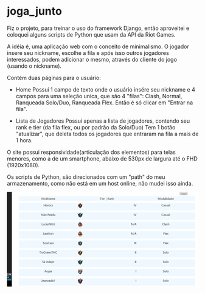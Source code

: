 # joga_junto
Fiz o projeto, para treinar o uso do framework Django, então aproveitei e coloquei alguns scripts de Python
que usam da API da Riot Games.

A idéia é, uma aplicação web com o conceito de minimalismo.
O jogador insere seu nickname, escolhe a fila e após isso outros jogadores interessados, podem adicionar o mesmo,
através do cliente do jogo (usando o nickname).

Contém duas páginas para o usuário:
- Home
  Possui 1 campo de texto onde o usuário insére seu nickname e 4 campos para uma seleção unica, 
  que são 4 "filas": Clash, Normal, Ranqueada Solo/Duo, Ranqueada Flex.
  Então é só clicar em "Entrar na fila".
  
- Lista de Jogadores
  Possui apenas a lista de jogadores, contendo seu rank e tier (da fila flex, ou por padrão da Solo/Duo)
  Tem 1 botão "atualizar", que deleta todos os jogadores que entraram na fila a mais de 1 hora.

O site possui responsividade(articulação dos elementos) para telas menores, como a de um smartphone, abaixo de 530px de largura até o FHD (1920x1080).

Os scripts de Python, são direcionados com um "path" do meu armazenamento, como não está em um host online, não mudei isso ainda.

![Imagem](https://github.com/lcsllima/joga_junto/blob/master/list-jog.PNG)

